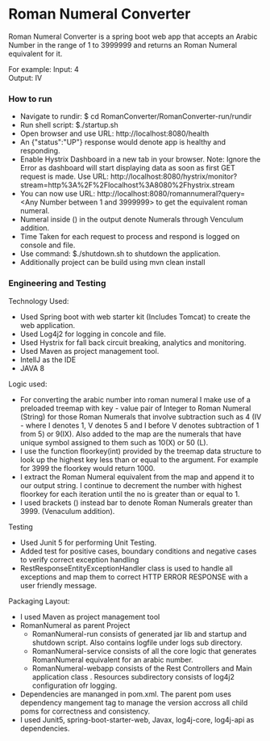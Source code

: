 # Roman Numeral Converter

Roman Numeral Converter is a spring boot web app that accepts an Arabic Number in the range of 1 to 3999999
and returns an Roman Numeral equivalent for it.

For example:
 Input: 4   
 Output: IV

### How to run
  - Navigate to rundir: 
  $ cd RomanConverter/RomanConverter-run/rundir
  - Run shell script: 
  $./startup.sh
  - Open browser and use URL: http://localhost:8080/health
  - An {"status":"UP"} response would denote app is healthy and responding.
  - Enable Hystrix Dashboard in a new tab in your browser. Note: Ignore the Error as dashboard will start displaying data
    as soon as first GET request is made. Use URL: http://localhost:8080/hystrix/monitor?stream=http%3A%2F%2Flocalhost%3A8080%2Fhystrix.stream
  - You can now use URL: http://localhost:8080/romannumeral?query=<Any Number between 1 and 3999999> to get the equivalent roman numeral.
  - Numeral inside () in the output denote Numerals through Venculum addition.
  - Time Taken for each request to process and respond is logged on console and file.
  - Use command: $./shutdown.sh to shutdown the application.
  - Additionally project can be build using mvn clean install

### Engineering and Testing
Technology Used:
  - Used Spring boot with web starter kit (Includes Tomcat) to create the web application.
  - Used Log4j2 for logging in concole and file.
  - Used Hystrix for fall back circuit breaking, analytics and monitoring.
  - Used Maven as project management tool.
  - IntellJ as the IDE
  - JAVA 8

Logic used:
  - For converting the arabic number into roman numeral I make use of a preloaded treemap with key - value pair of Integer to Roman Numeral (String) for those Roman Numerals that involve subtraction such as 4 (IV - where I denotes 1, V denotes 5 and I before V denotes subtraction of 1 from 5)  or 9(IX). Also added to the map are the numerals that have unique symbol assigned to them such as 10(X) or 50 (L).
  - I use the function floorkey(int) provided by the treemap data structure  to look up the highest key less than or equal to the argument. For example for 3999 the floorkey would return 1000.
  - I extract the Roman Numeral equivalent from the map and append it to our output string. I continue to decrement the number with highest floorkey for each iteration until the no is greater than or equal to 1.
  - I used brackets () instead bar to denote Roman Numerals greater than 3999. (Venaculum addition).
  
  Testing
  - Used Junit 5 for performing Unit Testing.
  - Added test for positive cases, boundary conditions and negative cases to verify correct exception handling
  - RestResponseEntityExceptionHandler class is used to handle all exceptions and map them to correct HTTP ERROR RESPONSE with a user friendly message.

Packaging Layout:
 - I used Maven as project management tool
 - RomanNumeral as parent Project
    * RomanNumeral-run consists of generated jar lib and startup and shutdown script. Also contains logfile under logs sub directory.
    * RomanNumeral-service consists of all the core logic that generates RomanNumeral equivalent for an arabic number.
    * RomanNumeral-webapp consists of the Rest Controllers and Main application class . Resources subdirectory consists of log4j2 configuration ofr logging. 
 - Dependencies are mananged in pom.xml. The parent pom uses dependency mangement tag to manage the version accross all child poms for correctness and consistency.
 - I used Junit5, spring-boot-starter-web, Javax, log4j-core, log4j-api as dependencies.